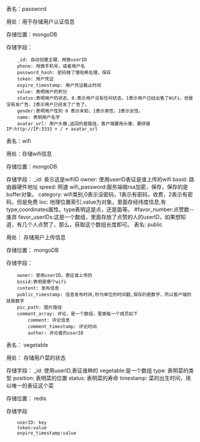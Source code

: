 表名：password

用处：用于存储用户认证信息

存储位置：mongoDB

存储字段：

		_id: 自动创建主键，用做userID
		phone: 用做手机号，或者用户名
		password_hash: 密码做了慢哈希处理，保存
		token: 用户凭证
		expire_timestamp: 用户凭证截止时间
		value: 表明用户的积分
		status:表明用户的状态，0.表示用户没有任何状态，1表示用户已经出售了WiFi，但是没有发广告，2表示用户已经发了广告了。
		gender:表明用户性别 0 表示未知，1表示男性，2表示女性。
		name: 表明用户名字
		avatar_url: 用户头像,返回的是路径，客户端要用头像，要拼接IP:http://IP:3333 + / + avatar_url
表名：wifi

用处：存储wifi信息

存储位置：mongoDB

存储字段：
		_id: 表示这是wifiID
		owner: 使用userID表征是谁上传的wifi
		bssid: 路由器硬件地址
		speed: 网速
		wifi_password:服务端做rsa加密，保存，保存的是buffer对象。
		category: wifi类别,0表示没密码，1表示有密码，收费，2表示有密码，但是免费
		loc: 地理位置索引,value为对象，里面存经纬度信息,有type,coordinates属性。type表明这是点，还是面等。
		#favor_number:点赞数--废弃
		favor_userIDs:这是一个数组，里面存放了点赞的人的userID，如果想知道，有几个人点赞了，那么，获取这个数组长度即可。
表名: public

用处： 存储用户上传信息

存储位置： mongoDB

存储字段：

		owner: 使用userID，表征谁上传的
		bssid:表明是哪个wifi
		content: 发布信息
		public_timestamp: 信息发布时间,秒为单位的时间戳,保存的是数字，所以客户端的就是数字
		pic_path: 图片路径
		comment_array: 评论，是一个数组，里面每一个成员如下
			comment: 评论信息
			comment_timestamp: 评论时间
			author: 评论者的userID
		


表名： vegetable

用处： 存储用户菜的状态

存储字段：
		_id: 使用userID,表征谁种的
		vegetable:是一个数组
			type: 表明菜的类型
			position: 表明菜的位置
			status: 表明菜的寿命
			timestamp: 菜的出生时间，用以唯一的表征这个菜


存储位置： redis

存储字段

		userID: key
		token:value
		expire_timestamp:value